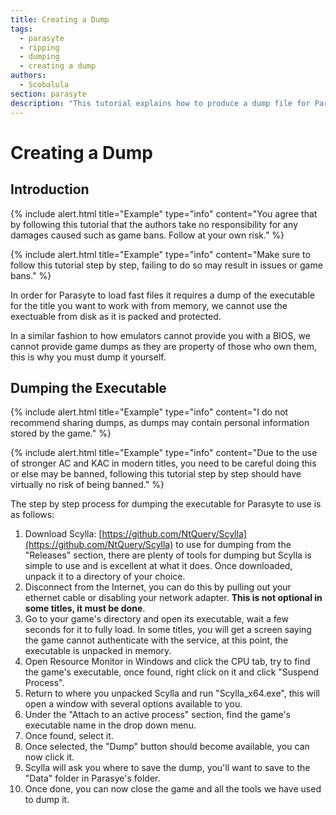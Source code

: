 ```yaml
---
title: Creating a Dump
tags: 
  - parasyte
  - ripping
  - dumping
  - creating a dump
authors: 
  - Scobalula
section: parasyte
description: "This tutorial explains how to produce a dump file for Parasyte to use."
---
```


# Creating a Dump

## Introduction

{% include alert.html title="Example" type="info" content="You agree that by following this tutorial that the authors take no responsibility for any damages caused such as game bans. Follow at your own risk." %}

{% include alert.html title="Example" type="info" content="Make sure to follow this tutorial step by step, failing to do so may result in issues or game bans." %}

In order for Parasyte to load fast files it requires a dump of the executable for the title you want to work with from memory, we cannot use the exectuable from disk as it is packed and protected.

In a similar fashion to how emulators cannot provide you with a BIOS, we cannot provide game dumps as they are property of those who own them, this is why you must dump it yourself.

## Dumping the Executable

{% include alert.html title="Example" type="info" content="I do not recommend sharing dumps, as dumps may contain personal information stored by the game." %}

{% include alert.html title="Example" type="info" content="Due to the use of stronger AC and KAC in modern titles, you need to be careful doing this or else may be banned, following this tutorial step by step should have virtually no risk of being banned." %}

The step by step process for dumping the executable for Parasyte to use is as follows:

1. Download Scylla: [https://github.com/NtQuery/Scylla](https://github.com/NtQuery/Scylla) to use for dumping from the "Releases" section, there are plenty of tools for dumping but Scylla is simple to use and is excellent at what it does. Once downloaded, unpack it to a directory of your choice.
2. Disconnect from the Internet, you can do this by pulling out your ethernet cable or disabling your network adapter. **This is not optional in some titles, it must be done**.
3. Go to your game's directory and open its executable, wait a few seconds for it to fully load. In some titles, you will get a screen saying the game cannot authenticate with the service, at this point, the executable is unpacked in memory.
4. Open Resource Monitor in Windows and click the CPU tab, try to find the game's executable, once found, right click on it and click "Suspend Process".
5. Return to where you unpacked Scylla and run "Scylla_x64.exe", this will open a window with several options available to you.
6. Under the "Attach to an active process" section, find the game's executable name in the drop down menu.
7. Once found, select it.
8. Once selected, the "Dump" button should become available, you can now click it.
9. Scylla will ask you where to save the dump, you'll want to save to the "Data" folder in Parasye's folder.
10. Once done, you can now close the game and all the tools we have used to dump it.